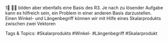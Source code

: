 1

bilden aber ebenfalls eine Basis des R3. Je nach zu lösender Aufgabe kann es hilfreich sein, ein Problem
in einer anderen Basis darzustellen.
Einen Winkel- und Längenbegriff können wir mit Hilfe eines Skalarprodukts zwischen zwei Vektoren

   Tags & Topics:
   #Skalarprodukts
   #Winkel-
   #Längenbegriff
   #Skalarprodukt